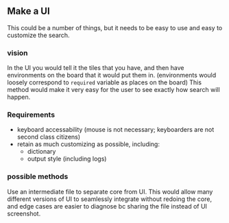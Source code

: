 
## Make a UI
This could be a number of things, but it needs to be easy to use and easy to customize the search.

### vision
In the UI you would tell it the tiles that you have, and then have environments on the board that it would put them in. (environments would loosely correspond to `required` variable as places on the board) This method would make it very easy for the user to see exactly how search will happen.

### Requirements
* keyboard accessability (mouse is not necessary; keyboarders are not second class citizens)
* retain as much customizing as possible, including:
    - dictionary
    - output style (including logs)

### possible methods
Use an intermediate file to separate core from UI. This would allow many different versions of UI to seamlessly integrate without redoing the core, and edge cases are easier to diagnose bc sharing the file instead of UI screenshot. 

